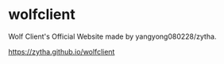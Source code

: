 # wolfclient
Wolf Client's Official Website made by yangyong080228/zytha.

https://zytha.github.io/wolfclient
